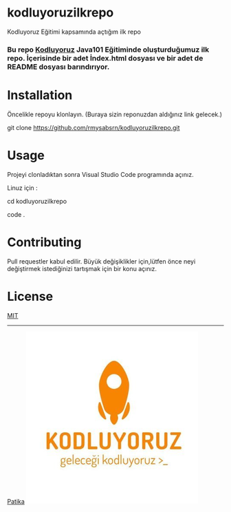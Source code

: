 # kodluyoruzilkrepo
Kodluyoruz Eğitimi kapsamında açtığım ilk repo

### Bu repo [Kodluyoruz](kodluyoruz.org) Java101 Eğitiminde oluşturduğumuz ilk repo. İçerisinde bir adet İndex.html dosyası ve bir adet de README dosyası barındırıyor.

# **Installation**

Öncelikle repoyu klonlayın. (Buraya sizin reponuzdan aldığınız link gelecek.)

git clone https://github.com/rmysabsrn/kodluyoruzilkrepo.git

# **Usage**
Projeyi clonladıktan sonra Visual Studio Code programında açınız.

Linuz için :

cd kodluyoruzilkrepo

code .

# **Contributing**
Pull requestler kabul edilir. Büyük değişiklikler için,lütfen önce neyi değiştirmek istediğinizi tartışmak için bir konu açınız.

# **License**
[MIT](https://choosealicense.com/licenses/mit/)

-------------------------------------------------------
[Patika](https://app.patika.dev/rmysabsrn)
![Kodluyoruz Logo](https://raw.githubusercontent.com/Kodluyoruz/taskforce/git/git/markdown-nedir-nasil-kullaniriz-/figures/kodluyoruz_logo.jpg)
